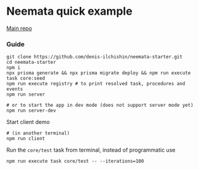 # Neemata quick example

[Main repo](https://github.com/denis-ilchishin/neemata)

### Guide

```shell
git clone https://github.com/denis-ilchishin/neemata-starter.git
cd neemata-starter
npm i
npx prisma generate && npx prisma migrate deploy && npm run execute task core:seed
npm run execute registry # to print resolved task, procedures and events
npm run server

# or to start the app in dev mode (does not support server mode yet)
npm run server-dev
```

Start client demo

```shell
# (in another terminal)
npm run client
```

Run the `core/test` task from terminal, instead of programmatic use

```shell
npm run execute task core/test -- --iterations=100
```
